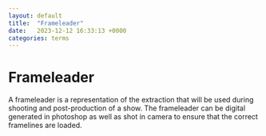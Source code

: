 ```yaml
---
layout: default
title:  "Frameleader"
date:   2023-12-12 16:33:13 +0000
categories: terms
---
```


# Frameleader

A frameleader is a representation of the extraction that will be used during shooting and post-production of a show. The frameleader can be digital generated in photoshop as well as shot in camera to ensure that the correct framelines are loaded. 